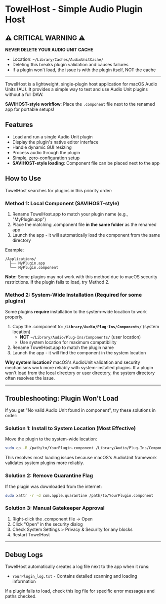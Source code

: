 # TowelHost - Simple Audio Plugin Host

## ⚠️ CRITICAL WARNING ⚠️
**NEVER DELETE YOUR AUDIO UNIT CACHE**
- Location: `~/Library/Caches/AudioUnitCache/`
- Deleting this breaks plugin validation and causes failures
- If a plugin won't load, the issue is with the plugin itself, NOT the cache

---

TowelHost is a lightweight, single-plugin host application for macOS Audio Units (AU). It provides a simple way to test and use Audio Unit plugins without a full DAW.

**SAVIHOST-style workflow**: Place the `.component` file next to the renamed app for portable setups!

## Features

- Load and run a single Audio Unit plugin
- Display the plugin's native editor interface
- Handle dynamic GUI resizing
- Process audio through the plugin
- Simple, zero-configuration setup
- **SAVIHOST-style loading**: Component file can be placed next to the app

## How to Use

TowelHost searches for plugins in this priority order:

### Method 1: Local Component (SAVIHOST-style)

1. Rename TowelHost.app to match your plugin name (e.g., "MyPlugin.app")
2. Place the matching .component file **in the same folder** as the renamed app
3. Launch the app - it will automatically load the component from the same directory

Example:
```
/Applications/
  ├── MyPlugin.app
  └── MyPlugin.component
```

**Note:** Some plugins may not work with this method due to macOS security restrictions. If the plugin fails to load, try Method 2.

### Method 2: System-Wide Installation (Required for some plugins)

Some plugins **require** installation to the system-wide location to work properly.

1. Copy the .component to: **`/Library/Audio/Plug-Ins/Components/`** (system location)
   - **NOT** `~/Library/Audio/Plug-Ins/Components/` (user location)
   - Use system location for maximum compatibility
2. Rename TowelHost.app to match the plugin name
3. Launch the app - it will find the component in the system location

**Why system location?** macOS's AudioUnit validation and security mechanisms work more reliably with system-installed plugins. If a plugin won't load from the local directory or user directory, the system directory often resolves the issue.

---

## Troubleshooting: Plugin Won't Load

If you get "No valid Audio Unit found in component", try these solutions in order:

### Solution 1: Install to System Location (Most Effective)

Move the plugin to the system-wide location:
```bash
sudo cp -R /path/to/YourPlugin.component /Library/Audio/Plug-Ins/Components/
```

This resolves most loading issues because macOS's AudioUnit framework validates system plugins more reliably.

### Solution 2: Remove Quarantine Flag

If the plugin was downloaded from the internet:
```bash
sudo xattr -r -d com.apple.quarantine /path/to/YourPlugin.component
```

### Solution 3: Manual Gatekeeper Approval

1. Right-click the .component file → Open
2. Click "Open" in the security dialog
3. Check System Settings > Privacy & Security for any blocks
4. Restart TowelHost

---

## Debug Logs

TowelHost automatically creates a log file next to the app when it runs:
- `YourPlugin_log.txt` - Contains detailed scanning and loading information

If a plugin fails to load, check this log file for specific error messages and paths checked.
